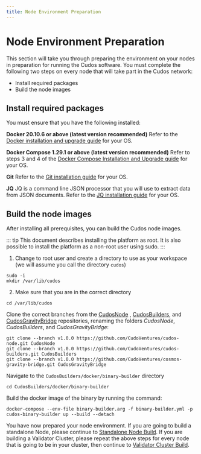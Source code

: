 ```yaml
---
title: Node Environment Preparation
---
```


# Node Environment Preparation


This section will take you through preparing the environment on your nodes in preparation for running the Cudos software. You must complete the following two steps on every node that will take part in the Cudos network:

- Install required packages
- Build the node images

 
## Install required packages
You must ensure that you have the following installed:

**Docker 20.10.6 or above (latest version recommended)**
Refer to the [Docker installation and upgrade guide](https://docs.docker.com/engine/install/) for your OS.
 
**Docker Compose 1.29.1 or above (latest version recommended)**
Refer to steps 3 and 4 of the [Docker Compose Installation and Upgrade guide](https://www.devopsroles.com/how-to-install-docker-compose-on-ubuntu/) for your OS.
 
**Git**
Refer to the [Git installation guide](https://github.com/git-guides/install-git) for your OS.
 
**JQ**
JQ is a command line JSON processor that you will use to extract data from JSON documents. Refer to the [JQ installation guide](https://stedolan.github.io/jq/download/) for your OS.

## Build the node images
After installing all prerequisites, you can build the Cudos node images. 

::: tip
This document describes installing the platform as root. It is also possible to install the platform as a non-root user using sudo.
:::

1. Change to root user and create a directory to use as your workspace (we will assume you call the directory `cudos`)

```
sudo -i
mkdir /var/lib/cudos
```
 
2. Make sure that you are in the correct directory 
```
cd /var/lib/cudos
```

Clone the correct branches from the [CudosNode](https://github.com/CudoVentures/cudos-node) , [CudosBuilders](https://github.com/CudoVentures/cudos-builders), and [CudosGravityBridge](https://github.com/CudoVentures/cosmos-gravity-bridge) repositories, renaming the folders *CudosNode*, *CudosBuilders*, and *CudosGravityBridge*:

```
git clone --branch v1.0.0 https://github.com/CudoVentures/cudos-node.git CudosNode
git clone --branch v1.0.0 https://github.com/CudoVentures/cudos-builders.git CudosBuilders
git clone --branch v1.0.0 https://github.com/CudoVentures/cosmos-gravity-bridge.git CudosGravityBridge
```

Navigate to the `CudosBuilders/docker/binary-builder` directory
```
cd CudosBuilders/docker/binary-builder 
```

Build the docker image of the binary by running the command:
```
docker-compose --env-file binary-builder.arg -f binary-builder.yml -p cudos-binary-builder up --build --detach
```

You have now prepared your node environment. If you are going to build a standalone Node, please continue to [Standalone Node Build](/mainnet/build/mainnet-standalone.html). If you are building a Validator Cluster, please repeat the above steps for every node that is going to be in your cluster, then continue to [Validator Cluster Build](/mainnet/build/mainnet-cluster.html).










